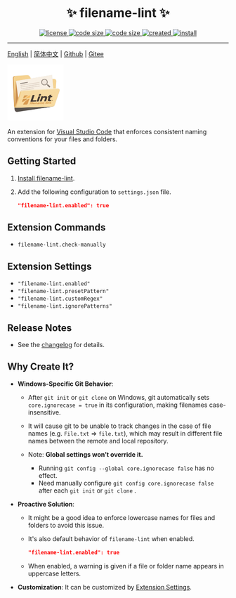 <p align="center">
    <h1 align="center">✨ filename-lint ✨</h1>
</p>

<p align="center">
    <a href="https://github.com/abgox/filename-lint/blob/main/license">
        <img src="https://img.shields.io/github/license/abgox/filename-lint" alt="license" />
    </a>
    <a href="https://img.shields.io/github/languages/code-size/abgox/filename-lint.svg">
        <img src="https://img.shields.io/github/languages/code-size/abgox/filename-lint.svg" alt="code size" />
    </a>
    <a href="https://img.shields.io/github/repo-size/abgox/filename-lint.svg">
        <img src="https://img.shields.io/github/repo-size/abgox/filename-lint.svg" alt="code size" />
    </a>
    <a href="https://github.com/abgox/filename-lint">
        <img src="https://img.shields.io/github/created-at/abgox/filename-lint" alt="created" />
    </a>
    <a href="https://marketplace.visualstudio.com/items?itemName=abgox.filename-lint">
        <img src="https://img.shields.io/visual-studio-marketplace/i/abgox.filename-lint" alt="install" />
    </a>
</p>

---

[English](./readme.md) | [简体中文](./readme-cn.md) | [Github](https://github.com/abgox/filename-lint) | [Gitee](https://gitee.com/abgox/filename-lint)

<img src="./icon.png" alt="logo" width="128px"/>

An extension for [Visual Studio Code](https://code.visualstudio.com/) that enforces consistent naming conventions for your files and folders.

## Getting Started

1. [Install filename-lint](https://marketplace.visualstudio.com/items?itemName=abgox.filename-lint).

2. Add the following configuration to `settings.json` file.
   ```json
   "filename-lint.enabled": true
   ```

## Extension Commands

- `filename-lint.check-manually`

## Extension Settings

- `"filename-lint.enabled"`
- `"filename-lint.presetPattern"`
- `"filename-lint.customRegex"`
- `"filename-lint.ignorePatterns"`

## Release Notes

- See the [changelog](./changelog.md) for details.

## Why Create It?

- **Windows-Specific Git Behavior**:

  - After `git init` or `git clone` on Windows, git automatically sets `core.ignorecase = true` in its configuration, making filenames case-insensitive.

  - It will cause git to be unable to track changes in the case of file names (e.g. `File.txt` => `file.txt`), which may result in different file names between the remote and local repository.

  - Note: **Global settings won’t override it.**
    - Running `git config --global core.ignorecase false` has no effect.
    - Need manually configure `git config core.ignorecase false` after each `git init` or `git clone` .

- **Proactive Solution**:

  - It might be a good idea to enforce lowercase names for files and folders to avoid this issue.

  - It's also default behavior of `filename-lint` when enabled.

    ```json
    "filename-lint.enabled": true
    ```

  - When enabled, a warning is given if a file or folder name appears in uppercase letters.

- **Customization**: It can be customized by [Extension Settings](#extension-settings).

